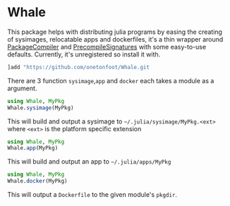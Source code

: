 # Whale

This package helps with distributing julia programs by easing the creating of sysimages, relocatable apps and dockerfiles, it's a thin wrapper around [PackageCompiler](https://github.com/JuliaLang/PackageCompiler.jl) and [PrecompileSignatures](https://github.com/rikhuijzer/PrecompileSignatures.jl) with some easy-to-use defaults. Currently, it's unregistered so install it with.


```julia
]add "https://github.com/onetonfoot/Whale.git
```

There are 3 function `sysimage`,`app` and `docker` each takes a module as a argument.

```julia
using Whale, MyPkg
Whale.sysimage(MyPkg)
``` 

This will build and output a sysimage to `~/.julia/sysimage/MyPkg.<ext>` where `<ext>` is the platform specific extension

```julia
using Whale, MyPkg
Whale.app(MyPkg)
``` 

This will build and output an  app to `~/.julia/apps/MyPkg`

```julia
using Whale, MyPkg
Whale.docker(MyPkg)
``` 

This will output a `Dockerfile` to the given module's `pkgdir`.